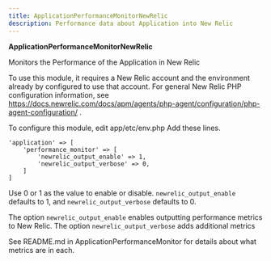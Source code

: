 ```yaml
---
title: ApplicationPerformanceMonitorNewRelic
description: Performance data about Application into New Relic
---
```


**ApplicationPerformanceMonitorNewRelic**

Monitors the Performance of the Application in New Relic

To use this module, it requires a New Relic account and the environment already by configured to use that account.
For general New Relic PHP configuration information, see https://docs.newrelic.com/docs/apm/agents/php-agent/configuration/php-agent-configuration/ .

To configure this module, edit app/etc/env.php
Add these lines.

```
'application' => [
    'performance_monitor' => [
        'newrelic_output_enable' => 1,
        'newrelic_output_verbose' => 0,
    ]
]
```
Use 0 or 1 as the value to enable or disable.
`newrelic_output_enable` defaults to 1, and `newrelic_output_verbose` defaults to 0.

The option `newrelic_output_enable` enables outputting performance metrics to New Relic.
The option `newrelic_output_verbose` adds additional metrics

See README.md in ApplicationPerformanceMonitor for details about what metrics are in each.
